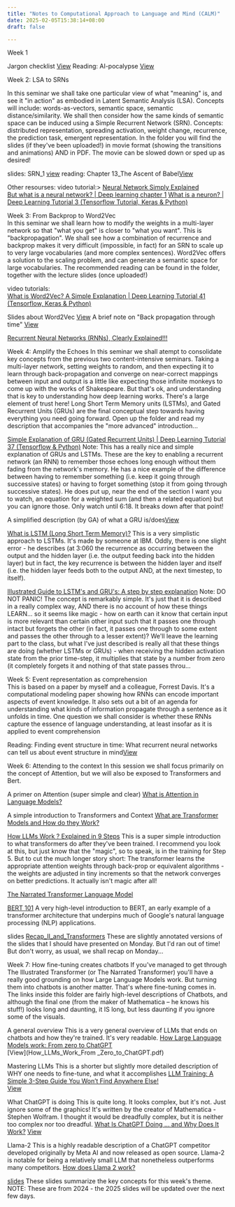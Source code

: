 ```yaml
---
title: "Notes to Computational Approach to Language and Mind (CALM)"
date: 2025-02-05T15:38:14+08:00
draft: false

---
```


Week 1

Jargon checklist [View](Jargon_checklist.pdf)
Reading: AI-pocalypse [View](AI-pocalypse.pdf)




Week 2: LSA to SRNs

In this seminar we shall take one particular view of what "meaning" is, and see it "in action" as embodied in Latent Semantic Analysis (LSA). Concepts will include: words-as-vectors, semantic space, semantic distance/similarity. We shall then consider how the same kinds of semantic space can be induced using a Simple Recurrent Network (SRN). Concepts: distributed representation, spreading activation, weight change, recurrence, the prediction task, emergent representation. In the folder you will find the slides (if they've been uploaded!) in movie format (showing the transitions and animations) AND in PDF. The movie can be slowed down or sped up as desired!

slides: SRN_1 [view](SRN_1.pdf)
reading: Chapter 13_The Ascent of Babel[View](Chap13_TheAscentofBabel.pdf)

Other resourses:
video tutorial:> [Neural Network Simply Explained](https://www.youtube.com/watch?v=ER2It2mIagI)   
[But what is a neural network? | Deep learning chapter 1](https://www.youtube.com/watch?v=aircAruvnKk&t=0s)
[What is a neuron? | Deep Learning Tutorial 3 (Tensorflow Tutorial, Keras & Python)](https://www.youtube.com/watch?v=VhRtaziEWd4)



Week 3: From Backprop to Word2Vec  
In this seminar we shall learn how to modify the weights in a multi-layer network so that "what you get" is closer to "what you want". This is "backpropagation". We shall see how a combination of recurrence and backprop makes it very difficult (impossible, in fact) for an SRN to scale up to very large vocabularies (and more complex sentences). Word2Vec offers a solution to the scaling problem, and can generate a semantic space for large vocabularies. The recommended reading can be found in the folder, together with the lecture slides (once uploaded!)


video tutorials:  
[What is Word2Vec? A Simple Explanation | Deep Learning Tutorial 41 (Tensorflow, Keras & Python)](https://www.youtube.com/watch?v=hQwFeIupNP0&t=45s)

Slides about Word2Vec [View](Word2Vec.pdf)
A brief note on "Back propagation through time" [View](Backpropagation_through_time.pdf)



[Recurrent Neural Networks (RNNs), Clearly Explained!!!](https://www.youtube.com/watch?v=AsNTP8Kwu80)


Week 4: Amplify the Echoes
In this seminar we shall atempt to consolidate key concepts from the previous two content-intensive seminars. Taking a multi-layer network, setting weights to random, and then expecting it to learn through back-propagation and converge on near-correct mappings between input and output is a little like expecting those infinite monkeys to come up with the works of Shakespeare. But that's ok, and understanding that is key to understanding how deep learning works. There's a large element of trust here! Long Short Term Memory units (LSTMs), and Gated Recurrent Units (GRUs) are the final conceptual step towards having everything you need going forward. Open up the folder and read my description that accompanies the "more advanced" introduction...

[Simple Explanation of GRU (Gated Recurrent Units) | Deep Learning Tutorial 37 (Tensorflow & Python)](https://www.youtube.com/watch?v=tOuXgORsXJ4)
Note: 
This has a really nice and simple explanation of GRUs and LSTMs. These are the key to enabling a recurrent network (an RNN) to remember those echoes long enough without them fading from the network's memory. He has a nice example of the difference between having to remember something (i.e. keep it going through successive states) or having to forget something (stop it from going through successive states). He does put up, near the end of the section I want you to watch, an equation for a weighted sum (and then a related equation) but you can ignore those. Only watch until 6:18. It breaks down after that point!

A simplified description (by GA) of what a GRU is/does[View](simplistic_GRU.pdf)

[What is LSTM (Long Short Term Memory)?](https://www.youtube.com/watch?v=b61DPVFX03I)
This is a very simplistic approach to LSTMs. It's made by someone at IBM. Oddly, there is one slight error - he describes (at 3:060 the recurrence as occurring between the output and the hidden layer (i.e. the output feeding back into the hidden layer) but in fact, the key recurrence is between the hidden layer and itself (i.e. the hidden layer feeds both to the output AND, at the next timestep, to itself).


[Illustrated Guide to LSTM's and GRU's: A step by step explanation](https://www.youtube.com/watch?v=8HyCNIVRbSU&t=32s)
Note: DO NOT PANIC! The concept is remarkably simple. It's just that it is described in a really complex way, AND there is no account of how these things LEARN... so it seems like magic - how on earth can it know that certain input is more relevant than certain other input such that it passes one through intact but forgets the other (in fact, it passes one through to some extent and passes the other through to a lesser extent)? We'll leave the learning part to the class, but what I've just described is really all that these things are doing (whether LSTMs or GRUs) - when receiving the hidden activation state from the prior time-step, it multiplies that state by a number from zero (it completely forgets it and nothing of that state passes throu...


Week 5: Event representation as comprehension   
This is based on a paper by myself and a colleague, Forrest Davis. It's a computational modeling paper showing how RNNs can encode important aspects of event knowledge. It also sets out a bit of an agenda for understanding what kinds of information propagate through a sentence as it unfolds in time. One question we shall consider is whether these RNNs capture the essence of language understanding, at least insofar as it is applied to event comprehension   

Reading:
Finding event structure in time: What recurrent neural networks can tell us about event structure in mind[View](Davis_Altmann_2021.pdf)


Week 6: Attending to the context
In this session we shall focus primarily on the concept of Attention, but we will also be exposed to Transformers and Bert.  

A primer on Attention (super simple and clear)
[What is Attention in Language Models?](https://www.youtube.com/watch?v=j10yrR6PPfg)

A simple introduction to Transformers and Context
[What are Transformer Models and How do they Work?](https://www.youtube.com/watch?v=tsbRdJbJi9U)

[How LLMs Work ? Explained in 9 Steps](How_LLMs_Work_Explained_in_9_Steps.pdf)
This is a super simple introduction to what transformers do after they've been trained. I recommend you look at this, but just know that the "magic", so to speak, is in the training for Step 5. But to cut the much longer story short: The transformer learns the appropriate attention weights through back-prop or equivalent algorithms - the weights are adjusted in tiny increments so that the network converges on better predictions. It actually isn't magic after all!

[The Narrated Transformer Language Model](https://www.youtube.com/watch?v=-QH8fRhqFHM&t=4s)

[BERT 101](BERT101.pdf)
A very high-level introduction to BERT, an early example of a transformer architecture that underpins much of Google's natural language processing (NLP) applications.

slides [Recap_II_and_Transformers](Recap_II_and_Transformers.pdf)
These are slightly annotated versions of the slides that I should have presented on Monday. But I'd ran out of time! But don't worry, as usual, we shall recap on Monday...



Week 7: How fine-tuning creates chatbots 
If you've managed to get through The Illustrated Transformer (or The Narrated Transformer) you'll have a really good grounding on how Large Language Models work. But turning them into chatbots is another matter. That's where fine-tuning comes in. The links inside this folder are fairly high-level descriptions of Chatbots, and although the final one (from the maker of Mathematica – he knows his stuff!) looks long and daunting, it IS long, but less daunting if you ignore some of the visuals.



A general overview
This is a very general overview of LLMs that ends on chatbots and how they're trained. It's very readable.
[How Large Language Models work: From zero to ChatGPT](https://medium.com/data-science-at-microsoft/how-large-language-models-work-91c362f5b78f)   
[View](How_LLMs_Work_From _Zero_to_ChatGPT.pdf)



Mastering LLMs
This is a shorter but slightly more detailed description of WHY one needs to fine-tune, and what it accomplishes
[LLM Training: A Simple 3-Step Guide You Won’t Find Anywhere Else!](https://masteringllm.medium.com/llm-training-a-simple-3-step-guide-you-wont-find-anywhere-else-98ee218809e5)  
[View](LLM_Training.pdf)


What ChatGPT is doing
This is quite long. It looks complex, but it's not. Just ignore some of the graphics! It's written by the creator of Mathematica - Stephen Wolfram. I thought it would be dreadfully complex, but it is neither too complex nor too dreadful.
[What Is ChatGPT Doing … and Why Does It Work?](https://writings.stephenwolfram.com/2023/02/what-is-chatgpt-doing-and-why-does-it-work/)
[View](What_is_ChatGPT_doing.pdf)

Llama-2
This is a highly readable description of a ChatGPT competitor developed originally by Meta AI and now released as open source. Llama-2 is notable for being a relatively small LLM that nonetheless outperforms many competitors.
[How does Llama 2 work?](https://www.ibm.com/think/topics/llama-2#:~:text=Llama%202%20is%20a%20family%20of%20transformer%2Dbased%20autoregressive%20causal,the%20next%20word(s).0)

[slides](Key_concepts.pdf)
These slides summarize the key concepts for this week's theme. NOTE: These are from 2024 - the 2025 slides will be updated over the next few days.

